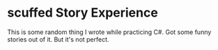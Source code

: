 # scuffed Story Experience
 This is some random thing I wrote while practicing C#. Got some funny stories out of it. But it's not perfect.
